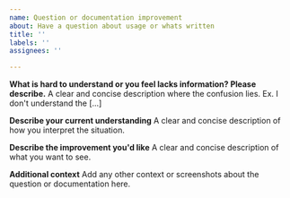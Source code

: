 ```yaml
---
name: Question or documentation improvement
about: Have a question about usage or whats written
title: ''
labels: ''
assignees: ''

---
```


**What is hard to understand or you feel lacks information? Please describe.**
A clear and concise description where the confusion lies. Ex. I don't understand the [...]

**Describe your current understanding**
A clear and concise description of how you interpret the situation.

**Describe the improvement you'd like**
A clear and concise description of what you want to see.

**Additional context**
Add any other context or screenshots about the question or documentation here.
